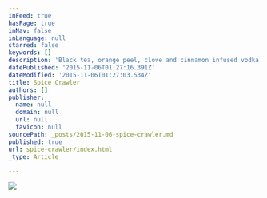 ```yaml
---
inFeed: true
hasPage: true
inNav: false
inLanguage: null
starred: false
keywords: []
description: 'Black tea, orange peel, clove and cinnamon infused vodka with fresh squeezed orange juice, honey syrup and Angostura bitters. Frozen, with a sugar and nutmeg rim. $7. '
datePublished: '2015-11-06T01:27:16.391Z'
dateModified: '2015-11-06T01:27:03.534Z'
title: Spice Crawler
authors: []
publisher:
  name: null
  domain: null
  url: null
  favicon: null
sourcePath: _posts/2015-11-06-spice-crawler.md
published: true
url: spice-crawler/index.html
_type: Article

---
```

![](https://the-grid-user-content.s3-us-west-2.amazonaws.com/478da94d-693e-48c4-bc2b-756696231022.jpg)